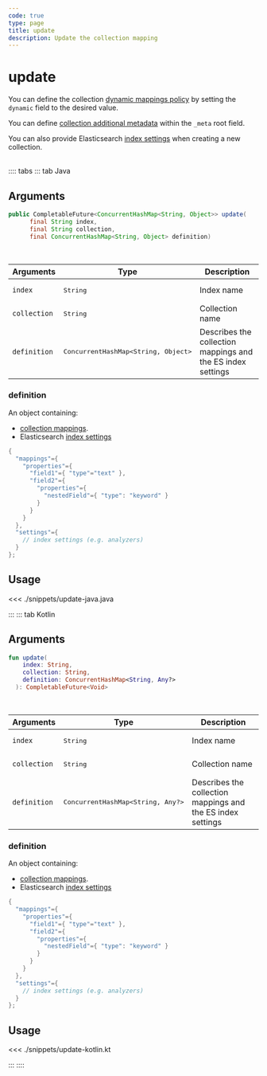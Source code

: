 ```yaml
---
code: true
type: page
title: update
description: Update the collection mapping
---
```


# update

<SinceBadge version="Kuzzle 2.1.0" />

You can define the collection [dynamic mappings policy](/core/2/guides/main-concepts/data-storage#mappings-dynamic-policy) by setting the `dynamic` field to the desired value.

You can define [collection additional metadata](/core/2/guides/main-concepts/data-storage#mappings-metadata) within the `_meta` root field.

<SinceBadge version="Kuzzle 2.2.0" />

You can also provide Elasticsearch [index settings](https://www.elastic.co/guide/en/elasticsearch/reference/7.5/index-modules.html#index-modules-settings) when creating a new collection.

<br/>
:::: tabs
::: tab Java

## Arguments

```java
public CompletableFuture<ConcurrentHashMap<String, Object>> update(
      final String index,
      final String collection,
      final ConcurrentHashMap<String, Object> definition)

```

<br/>

| Arguments    | Type              | Description                                                 |
|--------------|-------------------|-------------------------------------------------------------|
| `index`      | <pre>String</pre> | Index name                                                  |
| `collection` | <pre>String</pre> | Collection name                                             |
| `definition` | <pre>ConcurrentHashMap<String, Object></pre> | Describes the collection mappings and the ES index settings |

### definition

An object containing:
 - [collection mappings](/core/2/guides/main-concepts/data-storage).
 - Elasticsearch [index settings](https://www.elastic.co/guide/en/elasticsearch/reference/7.5/index-modules.html#index-modules-settings)


```java
{
  "mappings"={
    "properties"={
      "field1"={ "type"="text" },
      "field2"={
        "properties"={
          "nestedField"={ "type": "keyword" }
        }
      }
    }    
  },
  "settings"={
    // index settings (e.g. analyzers)
  }
};
```

## Usage

<<< ./snippets/update-java.java

:::
::: tab Kotlin

## Arguments

```kotlin
fun update(
    index: String,
    collection: String,
    definition: ConcurrentHashMap<String, Any?>
  ): CompletableFuture<Void>
```

<br/>

| Arguments    | Type              | Description                                                 |
|--------------|-------------------|-------------------------------------------------------------|
| `index`      | <pre>String</pre> | Index name                                                  |
| `collection` | <pre>String</pre> | Collection name                                             |
| `definition` | <pre>ConcurrentHashMap<String, Any?></pre> | Describes the collection mappings and the ES index settings |

### definition

An object containing:
 - [collection mappings](/core/2/guides/main-concepts/data-storage).
 - Elasticsearch [index settings](https://www.elastic.co/guide/en/elasticsearch/reference/7.5/index-modules.html#index-modules-settings)


```kotlin
{
  "mappings"={
    "properties"={
      "field1"={ "type"="text" },
      "field2"={
        "properties"={
          "nestedField"={ "type": "keyword" }
        }
      }
    }    
  },
  "settings"={
    // index settings (e.g. analyzers)
  }
};
```

## Usage

<<< ./snippets/update-kotlin.kt

:::
::::